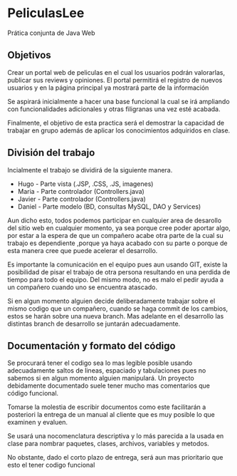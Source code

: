 # PeliculasLee
Prática conjunta de Java Web

## Objetivos

Crear un portal web de peliculas en el cual los usuarios podrán valorarlas, publicar sus reviews y opiniones.
El portal permitirá el registro de nuevos usuarios y en la página principal ya mostrará parte de la información 

Se aspirará inicialmente a hacer una base funcional la cual se irá ampliando con funcionalidades adicionales y otras filigranas una vez esté acabada. 

Finalmente, el objetivo de esta practica será el demostrar la capacidad de trabajar en grupo además de aplicar los conocimientos adquiridos en clase.

## División del trabajo

Incialmente el trabajo se dividirá de la siguiente manera.

* Hugo - Parte vista (.JSP, .CSS, .JS, imagenes)
* Maria - Parte controlador (Controllers.java)
* Javier - Parte controlador (Controllers.java)
* Daniel - Parte modelo (BD, consultas MySQL, DAO y Services)

Aun dicho esto, todos podemos participar en cualquier area de desarollo del sitio web en cualquier momento, ya sea porque cree poder aportar algo, por estar a la espera de que un compañero acabe otra parte de la cual su trabajo es dependiente ,porque ya haya acabado con su parte o porque de esta manera cree que puede acelerar el desarrollo. 

Es importante la comunicación en el equipo pues aun usando GIT, existe la posibilidad de pisar el trabajo de otra persona resultando en una perdida de tiempo para todo el equipo. Del mismo modo, no es malo el pedir ayuda a un compañero cuando uno se encuentra atascado.

Si en algun momento alguien decide deliberadamente trabajar sobre el mismo codigo que un compañero, cuando se haga commit de los cambios, estos se harán sobre una nueva branch. Mas adelante en el desarrollo las distintas branch de desarrollo se juntarán adecuadamente.

## Documentación y formato del código

Se procurará tener el codigo sea lo mas legible posible usando adecuadamente saltos de lineas, espaciado y tabulaciones pues no sabemos si en algun momento alguien manipulará. Un proyecto debidamente documentado suele tener mucho mas comentarios que código funcional.

Tomarse la molestia de escribir documentos como este facilitarán a posteriori la entrega de un manual al cliente que es muy posible lo que examinen y evaluen.

Se usará una nocomenclatura descriptiva y lo más parecida a la usada en clase para nombrar paquetes, clases, archivos, variables y metodos.

No obstante, dado el corto plazo de entrega, será aun mas prioritario que esto el tener codigo funcional



